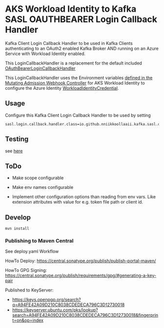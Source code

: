 # AKS Workload Identity to Kafka SASL OAUTHBEARER Login Callback Handler

Kafka Client Login Callback Handler to be used in Kafka Clients authenticating to an OAuth2 enabled Kafka Broker AND running on an Azure Service with Workload Identity enabled.

This LoginCallbackHandler is a replacement for the default included [OAuthBearerLoginCallbackHandler](https://github.com/apache/kafka/blob/trunk/clients/src/main/java/org/apache/kafka/common/security/oauthbearer/OAuthBearerLoginCallbackHandler.java)

This LoginCallbackHandler uses the Environment variables [defined in the Mutating Admission Webhook Controller](https://azure.github.io/azure-workload-identity/docs/installation/mutating-admission-webhook.html) for AKS Workload Identity to configure the Azure Identity [WorkloadIdentityCredential](https://github.com/Azure/azure-sdk-for-java/blob/main/sdk/identity/azure-identity/src/main/java/com/azure/identity/WorkloadIdentityCredential.java).


## Usage

Configure this Kafka Client Login Callback Handler to be used by setting

```
sasl.login.callback.handler.class=io.github.nniikkoollaaii.kafka.sasl.oauthbearer.workload_identity.WorkloadIdentityLoginCallbackHandler
```



## Testing 

see [here](./e2e/readme.md)

## ToDo

- Make scope configurable

- Make env names configurable

- Implement other configuration options than reading from env vars. Like extension attributes with value for e.g. token file path or client id. 

## Develop

    mvn install

### Publishing to Maven Central

See deploy.yaml Workflow

HowTo Deploy: https://central.sonatype.org/publish/publish-portal-maven/

HowTo GPG Signing: https://central.sonatype.org/publish/requirements/gpg/#generating-a-key-pair

Published to KeyServer:
- https://keys.openpgp.org/search?q=A94FE42A09D210C8038CDEDECA796C3D12730018
- https://keyserver.ubuntu.com/pks/lookup?search=A94FE42A09D210C8038CDEDECA796C3D12730018&fingerprint=on&op=index






